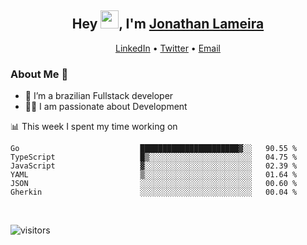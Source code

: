 <h2 align="center">Hey <img src="https://github.com/TheDudeThatCode/TheDudeThatCode/blob/master/Assets/Hi.gif" width="29">, I'm <a href="https://www.linkedin.com/in/jonathanlameira/">Jonathan Lameira</a></h2>
<p align="center">
  <a href="https://www.linkedin.com/in/jonathanlameira/">LinkedIn</a> •
  <a href="https://twitter.com/jlameira">Twitter</a> •
  <a href="mailto:jlameira@gmail.com">Email</a>
</p>

### About Me 🚀
- 🌱  I’m a brazilian Fullstack developer</br>
- 👨‍💻  I am passionate about Development</br>

<!-- ![Jonathan Lameira github stats](https://github-readme-stats.vercel.app/api?username=jlameirameli&show_icons=true&hide_border=true)&nbsp;&nbsp; -->

📊 This week I spent my time working on
<!--START_SECTION:waka-->

```text
Go                           ██████████████████████▓░░   90.55 %
TypeScript                   █▒░░░░░░░░░░░░░░░░░░░░░░░   04.75 %
JavaScript                   ▓░░░░░░░░░░░░░░░░░░░░░░░░   02.39 %
YAML                         ▒░░░░░░░░░░░░░░░░░░░░░░░░   01.64 %
JSON                         ░░░░░░░░░░░░░░░░░░░░░░░░░   00.60 %
Gherkin                      ░░░░░░░░░░░░░░░░░░░░░░░░░   00.04 %
```

<!--END_SECTION:waka-->

<br />

![visitors](https://visitor-badge.laobi.icu/badge?page_id=jlameira.jlameira)
